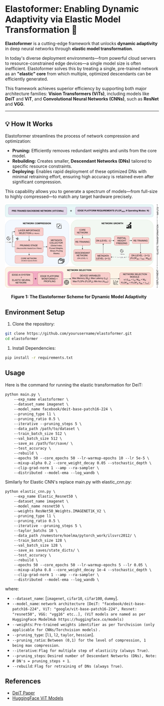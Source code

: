 # Elastoformer: Enabling Dynamic Adaptivity via Elastic Model Transformation 🚀

**Elastoformer** is a cutting-edge framework that unlocks **dynamic adaptivity** in deep neural networks through **elastic model transformation**.

In today's diverse deployment environments—from powerful cloud servers to resource-constrained edge devices—a single model size is often inefficient. Elastoformer solves this by treating a single, pre-trained network as an **"elastic" core** from which multiple, optimized descendants can be efficiently generated.

This framework achieves superior efficiency by supporting both major architecture families: **Vision Transformers (ViTs)**, including models like **DeiT** and **ViT**, and **Convolutional Neural Networks (CNNs)**, such as **ResNet** and **VGG**.

---

## 💡 How It Works

Elastoformer streamlines the process of network compression and optimization:

* **Pruning:** Efficiently removes redundant weights and units from the core model.
* **Rebuilding:** Creates smaller, **Descendant Networks (DNs)** tailored to specific resource constraints.
* **Deploying:** Enables rapid deployment of these optimized DNs with minimal retraining effort, ensuring high accuracy is retained even after significant compression.

This capability allows you to generate a spectrum of models—from full-size to highly compressed—to match any target hardware precisely.

![Elastoformer Scheme](./images/scheme.png)

&nbsp;&nbsp;&nbsp;&nbsp;&nbsp;**Figure 1: The Elastoformer Scheme for Dynamic Model Adaptivity**


## Environment Setup
1. Clone the repository:
```bash
git clone https://github.com/yourusername/elastoformer.git
cd elastoformer
```
1. Install Dependencies:
```bash
pip install -r requirements.txt
```

## Usage
Here is the command for running the elastic transformation for DeiT:
```
python main.py \
    --exp_name elastoformer \
    --dataset_name imagenet \
    --model_name facebook/deit-base-patch16-224 \
    --pruning_type l1 \
    --pruning_ratio 0.5 \
    --iterative --pruning_steps 5 \
    --data_path /path/to/dataset \
    --train_batch_size 512 \
    --val_batch_size 512 \
    --save_as /path/for/save/ \
    --test_accuracy \ 
    --rebuild \
    --epochs 50 --core_epochs 50 --lr-warmup-epochs 10 --lr 5e-5 \
    --mixup-alpha 0.2 --core_weight_decay 0.05 --stochastic_depth \
    --clip-grad-norm 1 --amp --ra-sampler \
    --distributed --model-ema --log_wandb \
```
Similarly for Elastic CNN's replace main.py with elastic_cnn.py:
```
python elastic_cnn.py \
    --exp_name Elastic_Resnet50 \
    --dataset_name imagenet \
    --model_name resnet50 \
    --weights ResNet50_Weights.IMAGENET1K_V2 \
    --pruning_type l1 \
    --pruning_ratio 0.5 \
    --iterative --pruning_steps 5 \
    --taylor_batchs 10 \
    --data_path /nvmestore/koelma/pytorch_work/ilsvrc2012/ \
    --train_batch_size 128 \
    --val_batch_size 128 \
    --save_as saves/state_dicts/ \
    --test_accuracy \
    --rebuild \
    --epochs 50 --core_epochs 50 --lr-warmup-epochs 5 --lr 0.05 \
    --mixup-alpha 0.8 --core_weight_decay 1e-4 --stochastic_depth \
    --clip-grad-norm 1 --amp --ra-sampler \
    --distributed --model-ema --log_wandb \
```
where:
- `--dataset_name`: [`imagenet`, `cifar10`, `cifar100`, `dummy`].
- `--model_name`: `network architecture [DeiT: "facebook/deit-base-patch16-224", ViT: "google/vit-base-patch16-224", Resnet: "resnet50", VGG: "vgg16" etc..], (ViT models are named as per HuggingFace ModelHub https://huggingface.co/models)`
- `--weights`: `Pre-trained weights identifier as per Torchvision (only applicable for CNNs/Torchvision models)` .
- `--pruning_type`: [`l1`, `l2`, `taylor`, `hessian`].
- `--pruning_ratio`: `Between (0,1) for the level of compression, 1 being max compression`.
- `--iterative`: `Flag for multiple step of elasticity (always True)`.
- `--pruning_steps`: `Desired number of Descendant Networks (DNs), Note: # DN's = pruning_steps + 1`.
- `--rebuild`: `Flag for retraining of DNs (always True)`.

## References
- [DeiT Paper](https://arxiv.org/abs/2012.12877)
- [HuggingFace ViT Models](https://huggingface.co/models)
